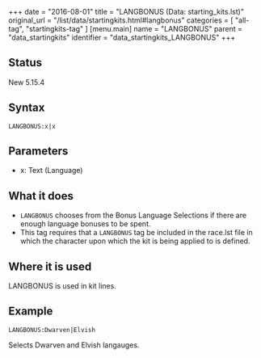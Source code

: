 +++
date = "2016-08-01"
title = "LANGBONUS (Data: starting_kits.lst)"
original_url = "/list/data/startingkits.html#langbonus"
categories = [ "all-tag", "startingkits-tag" ]
[menu.main]
    name = "LANGBONUS"
    parent = "data_startingkits"
    identifier = "data_startingkits_LANGBONUS"
+++

## Status

New 5.15.4

## Syntax

`LANGBONUS:x|x`

## Parameters

-   x: Text (Language)



What it does
------------

-   `LANGBONUS` chooses from the Bonus Language Selections if there are
    enough language bonuses to be spent.
-   This tag requires that a `LANGBONUS` tag be included in the <span
    class="lstfile">race.lst</span> file in which the character upon
    which the kit is being applied to is defined.

Where it is used
----------------

LANGBONUS is used in kit lines.

Example
-------

`LANGBONUS:Dwarven|Elvish`

Selects Dwarven and Elvish langauges.

